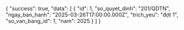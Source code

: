 {
    "success": true,
    "data": [
        {
            "id": 1,
            "so_quyet_dinh": "201/QDTN",
            "ngay_ban_hanh": "2025-03-26T17:00:00.000Z",
            "trich_yeu": "đợt 1",
            "so_van_bang_id": 1,
            "nam": 2025
        }
    ]
}
